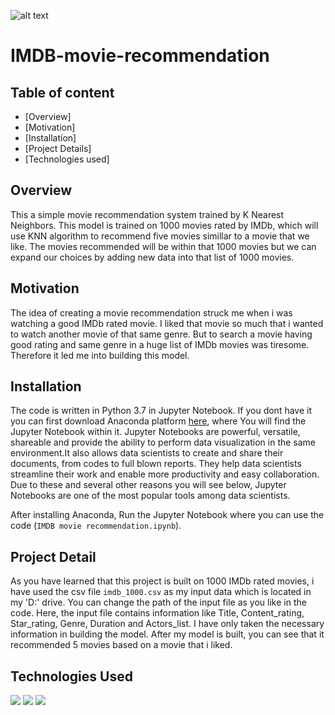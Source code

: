 ![alt text](https://phandroid.com/wp-content/uploads/2011/07/imdb-banner-550x268.jpg)

# IMDB-movie-recommendation

## Table of content
  * [Overview]
  * [Motivation]
  * [Installation]
  * [Project Details]
  * [Technologies used]
  
## Overview
This a simple movie recommendation system trained by K Nearest Neighbors. This model is trained on 1000 movies rated by IMDb, which will use KNN algorithm to recommend five movies simillar to a movie that we like. The movies recommended will be within that 1000 movies but we can expand our choices by adding new data into that list of 1000 movies.

## Motivation
The idea of creating a movie recommendation struck me when i was watching a good IMDb rated movie. I liked that movie so much that i wanted to watch another movie of that same genre. But to search a movie having good rating and same genre in a huge list of IMDb movies was tiresome. Therefore it led me into building this model. 

## Installation
The code is written in Python 3.7 in Jupyter Notebook. If you dont have it you can first download Anaconda platform [here](https://docs.anaconda.com/anaconda/install/), where You will find the Jupyter Notebook within it. Jupyter Notebooks are powerful, versatile, shareable and provide the ability to perform data visualization in the same environment.It also allows data scientists to create and share their documents, from codes to full blown reports. They help data scientists streamline their work and enable more productivity and easy collaboration. Due to these and several other reasons you will see below, Jupyter Notebooks are one of the most popular tools among data scientists.

After installing Anaconda, Run the Jupyter Notebook where you can use the code (`IMDB movie recommendation.ipynb`).

## Project Detail
As you have learned that this project is built on 1000 IMDb rated movies, i have used the csv file `imdb_1000.csv` as my input data which is located in my 'D:' drive. You can change the path of the input file as you like in the code. Here, the input file contains information like Title, Content_rating, Star_rating, Genre, Duration and Actors_list. I have only taken the necessary information in building the model. After my model is built, you can see that it recommended 5 movies based on a movie that i liked.

## Technologies Used
![](https://forthebadge.com/images/badges/made-with-python.svg)
![](https://i.redd.it/c6h7rok9c2v31.jpg)
![](https://twilio-cms-prod.s3.amazonaws.com/original_images/jupyter_python_numpy.png)

